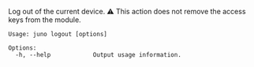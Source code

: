 Log out of the current device. ⚠️ This action does not remove the access keys from the module.

```
Usage: juno logout [options]

Options:
  -h, --help            Output usage information.
```
